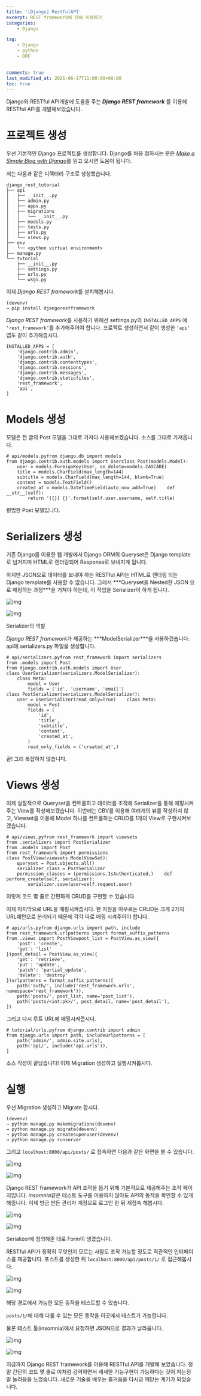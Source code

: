 ```yaml
---
title: '[Django] RestfulAPI'
excerpt: REST framework에 대해 이해하기
categories:
    - Django

tag:
    - Django
    - python
    - DRF
    

comments: true
last_modified_at: 2021-06-17T11:00:00+09:00
toc: true
---
```


Django와 RESTful API개발에 도움을 주는 ***Django REST framework*** 를 이용해 RESTful API를 개발해보았습니다.

# 프로젝트 생성

우선 기본적인 Django 프로젝트를 생성합니다. Django를 처음 접하시는 분은 [*Make a Simple Blog with Django*](https://medium.com/wasd/django로-간단한-블로그-만들기-1-개요-프로젝트-구성-83d03ec74395)를 읽고 오시면 도움이 됩니다.

저는 다음과 같은 디렉터리 구조로 생성했습니다.

```
django_rest_tutorial
├── api
│   ├── __init__.py
│   ├── admin.py
│   ├── apps.py
│   ├── migrations
│   │   └── __init__.py
│   ├── models.py
│   ├── tests.py
│   ├── urls.py
│   └── views.py
├── env
│   └── <python virtual environment>
├── manage.py
└── tutorial
    ├── __init__.py
    ├── settings.py
    ├── urls.py
    └── wsgi.py
```

이제 *Django REST framework*를 설치해봅시다.

```
(devenv)
→ pip install djangorestframework
```

*Django REST framework*를 사용하기 위해선 settings.py의 `INSTALLED_APPS` 에 `‘rest_framework’`를 추가해주어야 합니다. 프로젝트 생성하면서 같이 생성한 `‘api’` 앱도 같이 추가해줍시다.

```
INSTALLED_APPS = [
    'django.contrib.admin',
    'django.contrib.auth',
    'django.contrib.contenttypes',
    'django.contrib.sessions',
    'django.contrib.messages',
    'django.contrib.staticfiles',
    'rest_framework',
    'api',
]
```

# Models 생성

모델은 전 글의 Post 모델을 그대로 가져다 사용해보겠습니다. 소스를 그대로 가져옵니다.

```
# api/models.pyfrom django.db import models
from django.contrib.auth.models import Userclass Post(models.Model):
    user = models.ForeignKey(User, on_delete=models.CASCADE)
    title = models.CharField(max_length=144)
    subtitle = models.CharField(max_length=144, blank=True)
    content = models.TextField()
    created_at = models.DateTimeField(auto_now_add=True)    def __str__(self):
        return '[{}] {}'.format(self.user.username, self.title)
```

평범한 Post 모델입니다. 

# Serializers 생성

기존 Django를 이용한 웹 개발에서 Django ORM의 Queryset은 Django template로 넘겨지며 HTML로 렌더링되어 Response로 보내지게 됩니다.

하지만 JSON으로 데이터를 보내야 하는 RESTful API는 HTML로 렌더링 되는 Django template를 사용할 수 없습니다. 그래서 ***Queryset을 Nested한 JSON
으로 매핑하는 과정\***을 거쳐야 하는데, 이 작업을  Serializer이 하게 됩니다.

![img](https://miro.medium.com/max/60/1*AjXUSAQ5WPHi2lvfRKD08g.jpeg?q=20)

![img](https://miro.medium.com/max/1024/1*AjXUSAQ5WPHi2lvfRKD08g.jpeg)

Serializer의 역할

*Django REST framework*가 제공하는 ***ModelSerializer\***을 사용하겠습니다. api에 serializers.py 파일을 생성합니다.

```
# api/serializers.pyfrom rest_framework import serializers
from .models import Post
from django.contrib.auth.models import User
class UserSerializer(serializers.ModelSerializer):
    class Meta:
        model = User
        fields = ('id', 'username', 'email')
class PostSerializer(serializers.ModelSerializer):
    user = UserSerializer(read_only=True)    class Meta:
        model = Post
        fields = (
            'id',
            'title',
            'subtitle',
            'content',
            'created_at',
        )
        read_only_fields = ('created_at',)
```

끝! 그리 복잡하지 않습니다. 

# Views 생성

이제 실질적으로 Queryset을 컨트롤하고 데이터를 조작해 Serializer을 통해 매핑시켜주는 View를 작성해보겠습니다. 이번에는 CBV를 이용해 여러개의 뷰를 작성하지 않고, Viewset을 이용해 Model 하나를 컨트롤하는 CRUD를
1개의 View로 구현시켜보겠습니다.

```
# api/views.pyfrom rest_framework import viewsets
from .serializers import PostSerializer
from .models import Post
from rest_framework import permissions
class PostView(viewsets.ModelViewSet):
    queryset = Post.objects.all()
    serializer_class = PostSerializer
    permission_classes = (permissions.IsAuthenticated,)    def perform_create(self, serializer):
        serializer.save(user=self.request.user)
```

이렇게 코드 몇 줄로 간편하게 CRUD를 구현할 수 있습니다.

이제 마지막으로 URL을 매핑시켜줍시다. 한 자원을 아우르는 CRUD는 크게
2가지 URL패턴으로 분리되기 때문에 각각 따로 매핑 시켜주어야 합니다.

```
# api/urls.pyfrom django.urls import path, include
from rest_framework.urlpatterns import format_suffix_patterns
from .views import PostViewpost_list = PostView.as_view({
    'post': 'create',
    'get': 'list'
})post_detail = PostView.as_view({
    'get': 'retrieve',
    'put': 'update',
    'patch': 'partial_update',
    'delete': 'destroy'
})urlpatterns = format_suffix_patterns([
    path('auth/', include('rest_framework.urls', namespace='rest_framework')),
    path('posts/', post_list, name='post_list'),
    path('posts/<int:pk>/', post_detail, name='post_detail'),
])
```

그리고 다시 루트 URL에 매핑시켜줍시다.

```
# tutorial/urls.pyfrom django.contrib import admin
from django.urls import path, includeurlpatterns = [
    path('admin/', admin.site.urls),
    path('api/', include('api.urls')),
]
```

소스 작성이 끝났습니다! 이제 Migration 생성하고 실행시켜봅시다.

# 실행

우선 Migration 생성하고 Migrate 합시다.

```
(devenv)
→ python manage.py makemigrations(devenv)
→ python manage.py migrate(devenv)
→ python manage.py createsuperuser(devenv)
→ python manage.py runserver
```

그리고 `localhost:8000/api/posts/` 로 접속하면 다음과 같은 화면을 볼 수 있습니다.

![img](https://miro.medium.com/max/60/1*Bt_4ldSbkiqTTN9yd3aluA.png?q=20)

![img](https://miro.medium.com/max/2560/1*Bt_4ldSbkiqTTN9yd3aluA.png)



Django REST framework가 API 조작을 돕기 위해 기본적으로 제공해주는
조작 페이지입니다. *insomnia*같은 테스트 도구를 이용하지 않아도 API의 동작을 확인할 수 있게 해줍니다. 이제 방금 만든 관리자 계정으로 로그인 한 뒤 재접속 해봅시다.

![img](https://miro.medium.com/max/60/1*X7uKGHtld60H5o6YJzzXpw.png?q=20)

![img](https://miro.medium.com/max/2560/1*X7uKGHtld60H5o6YJzzXpw.png)

Serializer에 정의해준 대로 Form이 생겼습니다.

RESTful API가 정확히 무엇인지 모르는 사람도 조작 가능할 정도로 직관적인 인터페이스를 제공합니다. 포스트를 생성한 뒤 `localhost:8000/api/posts/1/` 로 접근해봅시다.

![img](https://miro.medium.com/max/58/1*PLvLebFNOBmdVZMoIeprNg.png?q=20)

![img](https://miro.medium.com/max/1270/1*PLvLebFNOBmdVZMoIeprNg.png)

해당 경로에서 가능한 모든 동작을 테스트할 수 있습니다.

`posts/1/`에 대해 다룰 수 있는 모든 동작을 이곳에서 테스트가 가능합니다.

물론 테스트 툴(insomnia)에서 요청하면 JSON으로 결과가 날라옵니다.

![img](https://miro.medium.com/max/60/1*ojx5ObaoyCSQb7YjMFCNrQ.png?q=20)

![img](https://miro.medium.com/max/1084/1*ojx5ObaoyCSQb7YjMFCNrQ.png)

지금까지 Django REST framework를 이용해 RESTful API를 개발해 보았습니다. 정말 간단히 코드 몇 줄로 이처럼 강력하면서 세세한 기능구현이 가능하다는 것이 저는정말 놀라움을 느꼈습니다. 새로운 기술을 배우는 즐거움을 다시금 깨닫는 계기가 되었습니다.

